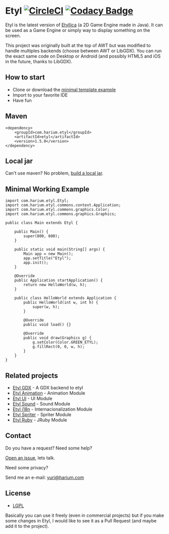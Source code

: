 # Etyl [![CircleCI](https://circleci.com/gh/Harium/etyl.svg?style=svg)](https://circleci.com/gh/Harium/etyl) [![Codacy Badge](https://api.codacy.com/project/badge/Grade/4fe7372ce73741bf9955eb133e05e85b)](https://www.codacy.com/app/yuripourre/etyl?utm_source=github.com&amp;utm_medium=referral&amp;utm_content=Harium/etyl&amp;utm_campaign=Badge_Grade)

Etyl is the latest version of [Etyllica](https://github.com/etyllica/etyllica) (a 2D Game Engine made in Java). It can be used as a Game Engine or simply way to display something on the screen.

This project was originally built at the top of AWT but was modified to handle multiples backends (choose between AWT or LibGDX). 
You can run the exact same code on Desktop or Android (and possibly HTML5 and iOS in the future, thanks to LibGDX).

## How to start

- Clone or download the [minimal template example](https://github.com/Harium/etyl-template)
- Import to your favorite IDE
- Have fun

## Maven
```
<dependency>
    <groupId>com.harium.etyl</groupId>
    <artifactId>etyl</artifactId>
    <version>1.5.0</version>
</dependency>
```

## Local jar
Can't use maven? No problem, [build a local jar](https://github.com/Harium/etyl/wiki/Building-a-local-jar).

## Minimal Working Example
```
import com.harium.etyl.Etyl;
import com.harium.etyl.commons.context.Application;
import com.harium.etyl.commons.graphics.Color;
import com.harium.etyl.commons.graphics.Graphics;

public class Main extends Etyl {

    public Main() {
        super(800, 600);
    }

    public static void main(String[] args) {
        Main app = new Main();
        app.setTitle("Etyl");
        app.init();
    }

    @Override
    public Application startApplication() {
        return new HelloWorld(w, h);
    }

    public class HelloWorld extends Application {
        public HelloWorld(int w, int h) {
            super(w, h);
        }

        @Override
        public void load() {}

        @Override
        public void draw(Graphics g) {
            g.setColor(Color.GREEN_ETYL);
            g.fillRect(0, 0, w, h);
        }
    }
}
```

## Related projects
- [Etyl GDX](https://github.com/Harium/etyl-gdx) - A GDX backend to etyl
- [Etyl Animation](https://github.com/Harium/etyl-animation) - Animation Module
- [Etyl UI](https://github.com/Harium/etyl-ui) - UI Module
- [Etyl Sound](https://github.com/Harium/etyl-sound) - Sound Module
- [Etyl i18n](https://github.com/Harium/etyl-i18n) - Internacionalization Module
- [Etyl Spriter](https://github.com/Harium/etyl-spriter) - Spriter Module
- [Etyl Ruby](https://github.com/Harium/etyl-ruby) - JRuby Module

## Contact
Do you have a request? Need some help?

[Open an issue](https://github.com/Harium/etyl/issues/new), lets talk.

Need some privacy?

Send me an e-mail: yuri@harium.com

## License
- [LGPL](http://www.gnu.org/licenses/lgpl.txt)

Basically you can use it freely (even in commercial projects) but if you
make some changes in Etyl, I would like to see it as a Pull Request (and
maybe add it to the project).
